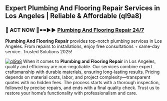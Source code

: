 ## Expert Plumbing And Flooring Repair Services in Los Angeles | Reliable & Affordable (ql9a8)  

<h3>🚿 ACT NOW 🌟==►► <a href="https://tinyurl.com/2ne6vx2x" rel="nofollow">Plumbing And Flooring Repair 24/7</a></h3>

**Plumbing And Flooring Repair** provides top-notch plumbing services in Los Angeles. From repairs to installations, enjoy free consultations + same-day service. Trusted Solutions 2025!

[![ql9a8](https://i.imgur.com/4PFF4AK.jpeg)](https://tinyurl.com/2ne6vx2x)
When it comes to **Plumbing and Flooring Repair** in Los Angeles, quality and efficiency are non-negotiable. Our services combine expert craftsmanship with durable materials, ensuring long-lasting results. Pricing depends on material costs, labor, and project complexity—transparent quotes with no hidden fees. The process starts with a thorough inspection, followed by precise repairs, and ends with a final quality check. Trust us to restore your home’s functionality with professionalism and care.